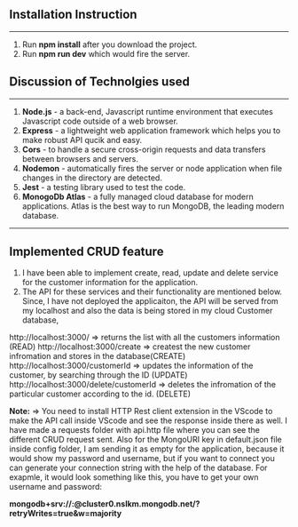 ## Installation Instruction

---

1. Run **npm install** after you download the project.
2. Run **npm run dev** which would fire the server.

## Discussion of Technolgies used

---

1. **Node.js** - a back-end, Javascript runtime environment that executes Javascript code outside of a web browser.
2. **Express** - a lightweight web application framework which helps you to make robust API qucik and easy.
3. **Cors** - to handle a secure cross-origin requests and data transfers between browsers and servers.
4. **Nodemon** - automatically fires the server or node application when file changes in the directory are detected.
5. **Jest** - a testing library used to test the code.
6. **MonogoDb Atlas** - a fully managed cloud database for modern applications. Atlas is the best way to run MongoDB, the leading modern database.

---

## Implemented CRUD feature

1. I have been able to implement create, read, update and delete service for the customer information for the application.
2. The API for these services and their functionality are mentioned below. Since, I have not deployed the applicaiton, the API will be served from my localhost and also the data is being stored in my cloud Customer database,

http://localhost:3000/ => returns the list with all the customers information (READ)
http://localhost:3000/create => createst the new customer infromation and stores in the database(CREATE)
http://localhost:3000/customerId => updates the information of the customer, by searching through the ID (UPDATE)
http://localhost:3000/delete/customerId => deletes the infromation of the particular customer according to the id. (DELETE)

**Note:** => You need to install HTTP Rest client extension in the VScode to make the API call inside VScode and see the response inside there as well. I have made a requests folder with api.http file where you can see the different CRUD request sent.
Also for the MongoURI key in default.json file inside config folder, I am sending it as empty for the application, because it would show my password and username, but if you want to connect you can generate your connection string with the help of the database. For exapmle, it would look something like this, you have to get your own username and password:

**mongodb+srv://<username>:<password>@cluster0.nslkm.mongodb.net/<dbname>?retryWrites=true&w=majority**

